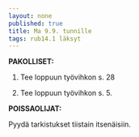 ```yaml
---
layout: none
published: true
title: Ma 9.9. tunnille
tags: rub14.1 läksyt
---
```

**PAKOLLISET:**

1. Tee loppuun työvihkon s. 28

2. Tee loppuun työvihkon s. 5.

**POISSAOLIJAT:**

Pyydä tarkistukset tiistain itsenäisiin.
